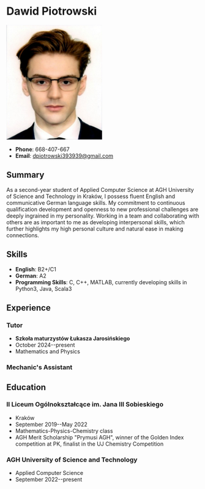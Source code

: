 # Dawid Piotrowski

<img src="CV_pic.png" alt="Profile Picture" width="250" height="300">

- **Phone**: 668-407-667
- **Email**: [dpiotrowski393939@gmail.com](mailto:dpiotrowski393939@gmail.com)

## Summary
As a second-year student of Applied Computer Science at AGH University of Science and Technology in Kraków, I possess fluent English and communicative German language skills. My commitment to continuous qualification development and openness to new professional challenges are deeply ingrained in my personality. Working in a team and collaborating with others are as important to me as developing interpersonal skills, which further highlights my high personal culture and natural ease in making connections.

## Skills
- **English**: B2+/C1
- **German**: A2
- **Programming Skills**: C, C++, MATLAB, currently developing skills in Python3, Java, Scala3

## Experience
### Tutor
- **Szkoła maturzystów Łukasza Jarosińskiego**
- October 2024--present
- Mathematics and Physics

### Mechanic's Assistant

## Education
### II Liceum Ogólnokształcące im. Jana III Sobieskiego
- Kraków
- September 2019--May 2022
- Mathematics-Physics-Chemistry class
- AGH Merit Scholarship "Prymusi AGH", winner of the Golden Index competition at PK, finalist in the UJ Chemistry Competition

### AGH University of Science and Technology
- Applied Computer Science
- September 2022--present
